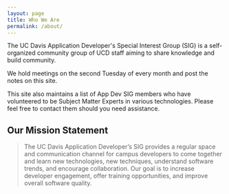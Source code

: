 ```yaml
---
layout: page
title: Who We Are
permalink: /about/
---
```


The UC Davis Application Developer's Special Interest Group (SIG) is a self-organized community group of UCD staff aiming to share knowledge and build community.

We hold meetings on the second Tuesday of every month and post the notes on this site.

This site also maintains a list of App Dev SIG members who have volunteered to be Subject Matter Experts in various technologies. Please feel free to contact them should you need assistance.

Our Mission Statement
-

> The UC Davis Application Developer’s SIG provides a regular space and communication channel for campus developers to come together and learn new technologies, new techniques, understand software trends, and encourage collaboration. Our goal is to increase developer engagement, offer training opportunities, and improve overall software quality.